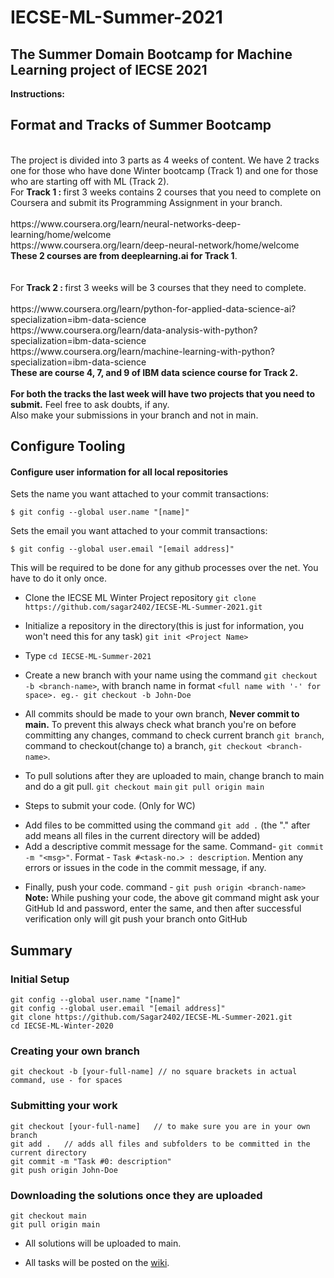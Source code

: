 # IECSE-ML-Summer-2021

## The Summer Domain Bootcamp for Machine Learning project of IECSE 2021

**Instructions:**
## Format and Tracks of Summer Bootcamp

<br>
The project is divided into 3 parts as 4 weeks of content. We have 2 tracks one for those who have done Winter bootcamp (Track 1) and one for those who are starting off with ML (Track 2). <br>
For <b>Track 1 : </b>first 3 weeks contains 2 courses that you need to complete on Coursera and submit its Programming Assignment in your branch. <br>
<br>https://www.coursera.org/learn/neural-networks-deep-learning/home/welcome
<br>https://www.coursera.org/learn/deep-neural-network/home/welcome
<br><b>These 2 courses are from deeplearning.ai for Track 1</b>.
<br><br><br>For <b>Track 2 : </b>first 3 weeks will be 3 courses that they need to complete.<br>
<br>https://www.coursera.org/learn/python-for-applied-data-science-ai?specialization=ibm-data-science
<br> https://www.coursera.org/learn/data-analysis-with-python?specialization=ibm-data-science
<br>https://www.coursera.org/learn/machine-learning-with-python?specialization=ibm-data-science
<br><b>These are course 4, 7, and 9 of IBM data science course for Track 2.</b>
<br><br><b>For both the tracks the last week will have two projects that you need to submit.</b> 
Feel free to ask doubts, if any. 
<br>
Also make your submissions in your branch and not in main.<br> 

## Configure Tooling
#### Configure user information for all local repositories

Sets the name you want attached to your commit transactions:

 ```$ git config --global user.name "[name]"``` 

Sets the email you want attached to your commit transactions:

  ```$ git config --global user.email "[email address]"``` 

This will be required to be done for any github processes over the net. You have to do it only once.

- Clone the IECSE ML Winter Project repository
```git clone https://github.com/sagar2402/IECSE-ML-Summer-2021.git```

- Initialize a repository in the directory(this is just for information, you won't need this for any task) ```git init <Project Name>```

- Type ```cd IECSE-ML-Summer-2021```

- Create a new branch with your name using the command ```git checkout -b <branch-name>```, with branch name in format ```<full name with '-' for space>. eg.- git checkout -b John-Doe```

- All commits should be made to your own branch, **Never commit to main.** To prevent this always check what branch you're on before committing any changes, command to check current branch ```git branch```, command to checkout(change to) a branch, ```git checkout <branch-name>```.

- To pull solutions after they are uploaded to main, change branch to main and do a git pull.
```git checkout main```
```git pull origin main```

- Steps to submit your code. (Only for WC)
* Add files to be committed using the command ```git add .``` (the "." after add means all files in the current directory will be added)
* Add a descriptive commit message for the same. Command- ```git commit -m "<msg>"```.
Format - ```Task #<task-no.> : description```. Mention any errors or issues in the code in the commit message, if any.

- Finally, push your code. command - ```git push origin <branch-name>``` <br>
**Note:** While pushing your code, the above git command might ask your GitHub Id and password, enter the same, and then after successful verification only will git push your branch onto GitHub

## Summary 
### Initial Setup
 ```
 git config --global user.name "[name]"
 git config --global user.email "[email address]"
 git clone https://github.com/Sagar2402/IECSE-ML-Summer-2021.git
 cd IECSE-ML-Winter-2020
 ```

### Creating your own branch
```
git checkout -b [your-full-name] // no square brackets in actual command, use - for spaces
```
### Submitting your work
``` 
git checkout [your-full-name]	// to make sure you are in your own branch
git add .	// adds all files and subfolders to be committed in the current directory
git commit -m "Task #0: description"
git push origin John-Doe 
```

### Downloading the solutions once they are uploaded
```
git checkout main
git pull origin main
```

- All solutions will be uploaded to main.

- All tasks will be posted on the [wiki](https://github.com/Sagar2402/IECSE-ML-Summer-2021/wiki).
